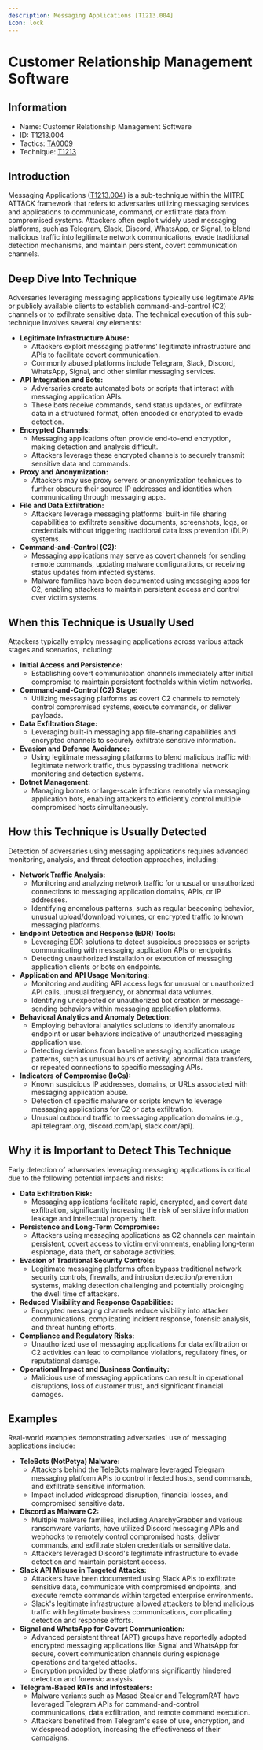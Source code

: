 ```yaml
---
description: Messaging Applications [T1213.004]
icon: lock
---
```


# Customer Relationship Management Software

## Information

* Name: Customer Relationship Management Software
* ID: T1213.004
* Tactics: [TA0009](../)
* Technique: [T1213](./)

## Introduction

Messaging Applications ([T1213.004](../../../TA0009/techniques/T1213.004.md)) is a sub-technique within the MITRE ATT\&CK framework that refers to adversaries utilizing messaging services and applications to communicate, command, or exfiltrate data from compromised systems. Attackers often exploit widely used messaging platforms, such as Telegram, Slack, Discord, WhatsApp, or Signal, to blend malicious traffic into legitimate network communications, evade traditional detection mechanisms, and maintain persistent, covert communication channels.

## Deep Dive Into Technique

Adversaries leveraging messaging applications typically use legitimate APIs or publicly available clients to establish command-and-control (C2) channels or to exfiltrate sensitive data. The technical execution of this sub-technique involves several key elements:

* **Legitimate Infrastructure Abuse:**
  * Attackers exploit messaging platforms' legitimate infrastructure and APIs to facilitate covert communication.
  * Commonly abused platforms include Telegram, Slack, Discord, WhatsApp, Signal, and other similar messaging services.
* **API Integration and Bots:**
  * Adversaries create automated bots or scripts that interact with messaging application APIs.
  * These bots receive commands, send status updates, or exfiltrate data in a structured format, often encoded or encrypted to evade detection.
* **Encrypted Channels:**
  * Messaging applications often provide end-to-end encryption, making detection and analysis difficult.
  * Attackers leverage these encrypted channels to securely transmit sensitive data and commands.
* **Proxy and Anonymization:**
  * Attackers may use proxy servers or anonymization techniques to further obscure their source IP addresses and identities when communicating through messaging apps.
* **File and Data Exfiltration:**
  * Attackers leverage messaging platforms' built-in file sharing capabilities to exfiltrate sensitive documents, screenshots, logs, or credentials without triggering traditional data loss prevention (DLP) systems.
* **Command-and-Control (C2):**
  * Messaging applications may serve as covert channels for sending remote commands, updating malware configurations, or receiving status updates from infected systems.
  * Malware families have been documented using messaging apps for C2, enabling attackers to maintain persistent access and control over victim systems.

## When this Technique is Usually Used

Attackers typically employ messaging applications across various attack stages and scenarios, including:

* **Initial Access and Persistence:**
  * Establishing covert communication channels immediately after initial compromise to maintain persistent footholds within victim networks.
* **Command-and-Control (C2) Stage:**
  * Utilizing messaging platforms as covert C2 channels to remotely control compromised systems, execute commands, or deliver payloads.
* **Data Exfiltration Stage:**
  * Leveraging built-in messaging app file-sharing capabilities and encrypted channels to securely exfiltrate sensitive information.
* **Evasion and Defense Avoidance:**
  * Using legitimate messaging platforms to blend malicious traffic with legitimate network traffic, thus bypassing traditional network monitoring and detection systems.
* **Botnet Management:**
  * Managing botnets or large-scale infections remotely via messaging application bots, enabling attackers to efficiently control multiple compromised hosts simultaneously.

## How this Technique is Usually Detected

Detection of adversaries using messaging applications requires advanced monitoring, analysis, and threat detection approaches, including:

* **Network Traffic Analysis:**
  * Monitoring and analyzing network traffic for unusual or unauthorized connections to messaging application domains, APIs, or IP addresses.
  * Identifying anomalous patterns, such as regular beaconing behavior, unusual upload/download volumes, or encrypted traffic to known messaging platforms.
* **Endpoint Detection and Response (EDR) Tools:**
  * Leveraging EDR solutions to detect suspicious processes or scripts communicating with messaging application APIs or endpoints.
  * Detecting unauthorized installation or execution of messaging application clients or bots on endpoints.
* **Application and API Usage Monitoring:**
  * Monitoring and auditing API access logs for unusual or unauthorized API calls, unusual frequency, or abnormal data volumes.
  * Identifying unexpected or unauthorized bot creation or message-sending behaviors within messaging application platforms.
* **Behavioral Analytics and Anomaly Detection:**
  * Employing behavioral analytics solutions to identify anomalous endpoint or user behaviors indicative of unauthorized messaging application use.
  * Detecting deviations from baseline messaging application usage patterns, such as unusual hours of activity, abnormal data transfers, or repeated connections to specific messaging APIs.
* **Indicators of Compromise (IoCs):**
  * Known suspicious IP addresses, domains, or URLs associated with messaging application abuse.
  * Detection of specific malware or scripts known to leverage messaging applications for C2 or data exfiltration.
  * Unusual outbound traffic to messaging application domains (e.g., api.telegram.org, discord.com/api, slack.com/api).

## Why it is Important to Detect This Technique

Early detection of adversaries leveraging messaging applications is critical due to the following potential impacts and risks:

* **Data Exfiltration Risk:**
  * Messaging applications facilitate rapid, encrypted, and covert data exfiltration, significantly increasing the risk of sensitive information leakage and intellectual property theft.
* **Persistence and Long-Term Compromise:**
  * Attackers using messaging applications as C2 channels can maintain persistent, covert access to victim environments, enabling long-term espionage, data theft, or sabotage activities.
* **Evasion of Traditional Security Controls:**
  * Legitimate messaging platforms often bypass traditional network security controls, firewalls, and intrusion detection/prevention systems, making detection challenging and potentially prolonging the dwell time of attackers.
* **Reduced Visibility and Response Capabilities:**
  * Encrypted messaging channels reduce visibility into attacker communications, complicating incident response, forensic analysis, and threat hunting efforts.
* **Compliance and Regulatory Risks:**
  * Unauthorized use of messaging applications for data exfiltration or C2 activities can lead to compliance violations, regulatory fines, or reputational damage.
* **Operational Impact and Business Continuity:**
  * Malicious use of messaging applications can result in operational disruptions, loss of customer trust, and significant financial damages.

## Examples

Real-world examples demonstrating adversaries' use of messaging applications include:

* **TeleBots (NotPetya) Malware:**
  * Attackers behind the TeleBots malware leveraged Telegram messaging platform APIs to control infected hosts, send commands, and exfiltrate sensitive information.
  * Impact included widespread disruption, financial losses, and compromised sensitive data.
* **Discord as Malware C2:**
  * Multiple malware families, including AnarchyGrabber and various ransomware variants, have utilized Discord messaging APIs and webhooks to remotely control compromised hosts, deliver commands, and exfiltrate stolen credentials or sensitive data.
  * Attackers leveraged Discord's legitimate infrastructure to evade detection and maintain persistent access.
* **Slack API Misuse in Targeted Attacks:**
  * Attackers have been documented using Slack APIs to exfiltrate sensitive data, communicate with compromised endpoints, and execute remote commands within targeted enterprise environments.
  * Slack's legitimate infrastructure allowed attackers to blend malicious traffic with legitimate business communications, complicating detection and response efforts.
* **Signal and WhatsApp for Covert Communication:**
  * Advanced persistent threat (APT) groups have reportedly adopted encrypted messaging applications like Signal and WhatsApp for secure, covert communication channels during espionage operations and targeted attacks.
  * Encryption provided by these platforms significantly hindered detection and forensic analysis.
* **Telegram-Based RATs and Infostealers:**
  * Malware variants such as Masad Stealer and TelegramRAT have leveraged Telegram APIs for command-and-control communications, data exfiltration, and remote command execution.
  * Attackers benefited from Telegram's ease of use, encryption, and widespread adoption, increasing the effectiveness of their campaigns.
